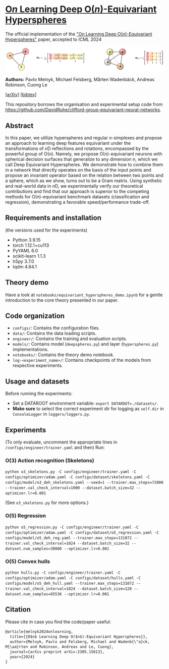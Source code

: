 # [O*n* Learning Deep O(*n*)-Equivariant Hyperspheres](https://arxiv.org/abs/2305.15613)

<!-- Add assets/figure.png -->

The official implementation of the ["O*n* Learning Deep O(*n*)-Equivariant Hyperspheres"](https://arxiv.org/abs/2305.15613) paper, accepted to ICML 2024

![Figure 1](misc/figure1.png)

**Authors:** Pavlo Melnyk, Michael Felsberg, Mårten Wadenbäck, Andreas Robinson, Cuong Le

[[arXiv]](https://arxiv.org/abs/2305.15613) [[bibtex]](https://github.com/pavlo-melnyk/equivariant-hyperspheres#Citation)

This repository borrows the organisation and experimental setup code from https://github.com/DavidRuhe/clifford-group-equivariant-neural-networks.

## Abstract
In this paper, we utilize hyperspheres and regular *n*-simplexes and propose an approach to learning deep features equivariant under the transformations of *n*D reflections and rotations, encompassed by the powerful group of O(*n*). Namely, we propose O(*n*)-equivariant neurons with spherical decision surfaces that generalize to any dimension n, which we call Deep Equivariant Hyperspheres. We demonstrate how to combine them in a network that directly operates on the basis of the input points and propose an invariant operator based on the relation between two points and a sphere, which as we show, turns out to be a Gram matrix. Using synthetic and real-world data in *n*D, we experimentally verify our theoretical contributions and find that our approach is superior to the competing methods for O(*n*)-equivariant benchmark datasets (classification and regression), demonstrating a favorable speed/performance trade-off.

## Requirements and installation 
(the versions used for the experiments)

- Python 3.9.15
- torch 1.12.1+cu113
- PyYAML 6.0
- scikit-learn 1.1.3
- h5py 3.7.0
- tqdm 4.64.1

## Theory demo
Have a look at `notebooks/equivariant_hyperspheres_demo.ipynb` for a gentle introduction to the core theory presented in our paper.

## Code organization
- `configs/`: Contains the configuration files.
- `data/`: Contains the data loading scripts.
- `engineer/`: Contains the training and evaluation scripts.
- `models/`: Contains model (`deepspheres.py`) and layer (`hyperspheres.py`) implementations.
- `notebooks/`: Contains the theory demo notebook.
- `log-<experiment_name>/`: Contains checkpoints of the models from respective experiments.

## Usage and datasets
Before running the experiments:

- Set a DATAROOT environment variable: `export DATAROOT=./datasets/`.
- **Make sure** to select the correct experiment dir for logging as `self.dir` in `ConsoleLogger` in `loggers/loggers.py`.

<!-- For the convex hull experiments, run `data/hulls.py` to generate the data. -->

## Experiments 
(To only evaluate, uncomment the appropriate lines in `/configs/engineer/trainer.yaml` and then) Run:

### O(3) Action recognition (Skeletons)
```python o3_skeletons.py -C configs/engineer/trainer.yaml -C configs/optimizer/adam.yaml -C configs/dataset/skeletons.yaml -C configs/model/o3_deh_skeletons.yaml --seed=1 --trainer.max_steps=72000 --trainer.val_check_interval=1000 --dataset.batch_size=32 --optimizer.lr=0.001```

(See `o3_skeletons.py` for more options.)


### O(5) Regression
```python o5_regression.py -C configs/engineer/trainer.yaml -C configs/optimizer/adam.yaml -C configs/dataset/o5_regression.yaml -C configs/model/o5_deh_reg.yaml --trainer.max_steps=131072 --trainer.val_check_interval=1024 --dataset.batch_size=32 --dataset.num_samples=30000 --optimizer.lr=0.001```


### O(5) Convex hulls
```python hulls.py -C configs/engineer/trainer.yaml -C configs/optimizer/adam.yaml -C configs/dataset/hulls.yaml -C configs/model/o5_deh_hull.yaml --trainer.max_steps=131072 --trainer.val_check_interval=1024 --dataset.batch_size=128 --dataset.num_samples=65536 --optimizer.lr=0.001```



## Citation
Please cite in case you find the code/paper useful:
```
@article{melnyk2024onlearning,
  title={{O$n$ Learning Deep O($n$)-Equivariant Hyperspheres}},
  author={Melnyk, Pavlo and Felsberg, Michael and Wadenb{\"a}ck, M{\aa}rten and Robinson, Andreas and Le, Cuong},
  journal={arXiv preprint arXiv:2305.15613},
  year={2024}
}
```
